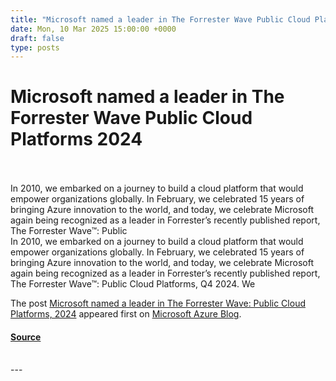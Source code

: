 ```yaml
---
title: "Microsoft named a leader in The Forrester Wave Public Cloud Platforms 2024"
date: Mon, 10 Mar 2025 15:00:00 +0000
draft: false
type: posts
---
```

# Microsoft named a leader in The Forrester Wave Public Cloud Platforms 2024

<br/>

<br/>
In 2010, we embarked on a journey to build a cloud platform that would empower organizations globally. In February, we celebrated 15 years of bringing Azure innovation to the world, and today, we celebrate Microsoft again being recognized as a leader in Forrester’s recently published report, The Forrester Wave™: Public
<br/>
In 2010, we embarked on a journey to build a cloud platform that would empower organizations globally. In February, we celebrated 15 years of bringing Azure innovation to the world, and today, we celebrate Microsoft again being recognized as a leader in Forrester’s recently published report, The Forrester Wave™: Public Cloud Platforms, Q4 2024. We

The post [Microsoft named a leader in The Forrester Wave: Public Cloud Platforms, 2024](https://azure.microsoft.com/en-us/blog/microsoft-named-a-leader-in-the-forrester-wave-public-cloud-platforms-2024/) appeared first on [Microsoft Azure Blog](https://azure.microsoft.com/en-us/blog).

#### [Source](https://azure.microsoft.com/en-us/blog/microsoft-named-a-leader-in-the-forrester-wave-public-cloud-platforms-2024/)

<br/>
---
